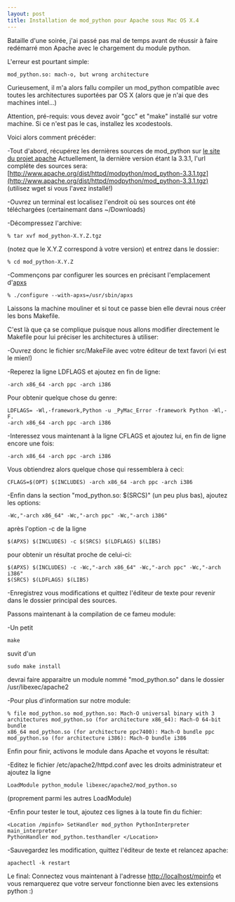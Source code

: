 ```yaml
---
layout: post
title: Installation de mod_python pour Apache sous Mac OS X.4
---
```

Bataille d'une soirée, j'ai passé pas mal de temps avant de réussir à faire
redémarré mon Apache avec le chargement du module python.

L'erreur est pourtant simple:

~~~
mod_python.so: mach-o, but wrong architecture
~~~

Curieusement, il m'a alors fallu compiler un mod_python compatible avec toutes
les architectures suportées par OS X (alors que je n'ai que des machines
intel…)

Attention, pré-requis: vous devez avoir "gcc" et "make" installé sur votre
machine. Si ce n'est pas le cas, installez les xcodestools.

Voici alors comment précéder:

-Tout d'abord, récupérez les dernières sources de mod_python sur [le site du projet apache](http://www.apache.org/dist/httpd/modpython/) Actuellement, la dernière version étant la 3.3.1, l'url compléte des sources sera: [http://www.apache.org/dist/httpd/modpython/mod_python-3.3.1.tgz](http://www.apache.org/dist/httpd/modpython/mod_python-3.3.1.tgz) (utilisez wget si vous l'avez installé!)

-Ouvrez un terminal est localisez l'endroit où ses sources ont été téléchargées (certainemant dans ~/Downloads)

-Décompressez l'archive:

~~~
% tar xvf mod_python-X.Y.Z.tgz
~~~

(notez que le X.Y.Z correspond à votre version) et entrez dans le dossier:

~~~
% cd mod_python-X.Y.Z
~~~

-Commençons par configurer les sources en précisant l'emplacement d'[apxs](http://httpd.apache.org/docs/2.2/programs/apxs.html)

~~~
% ./configure --with-apxs=/usr/sbin/apxs
~~~

Laissons la machine mouliner et si tout ce passe bien elle devrai nous créer
les bons Makefile.

C'est là que ça se complique puisque nous allons modifier directement le
Makefile pour lui préciser les architectures à utiliser:

-Ouvrez donc le fichier src/MakeFile avec votre éditeur de text favori (vi est le mien!)

-Reperez la ligne LDFLAGS et ajoutez en fin de ligne:

~~~
-arch x86_64 -arch ppc -arch i386
~~~

Pour obtenir quelque chose du genre:

~~~
LDFLAGS= -Wl,-framework,Python -u _PyMac_Error -framework Python -Wl,-F.
-arch x86_64 -arch ppc -arch i386
~~~

-Interessez vous maintenant à la ligne CFLAGS et ajoutez lui, en fin de ligne encore une fois:

~~~
-arch x86_64 -arch ppc -arch i386
~~~

Vous obtiendrez alors quelque chose qui ressemblera à ceci:

~~~
CFLAGS=$(OPT) $(INCLUDES) -arch x86_64 -arch ppc -arch i386
~~~

-Enfin dans la section "mod_python.so: $(SRCS)" (un peu plus bas), ajoutez les options:

~~~
-Wc,"-arch x86_64" -Wc,"-arch ppc" -Wc,"-arch i386"
~~~

après l'option -c de la ligne

~~~
$(APXS) $(INCLUDES) -c $(SRCS) $(LDFLAGS) $(LIBS)
~~~

pour obtenir un résultat proche de celui-ci:

~~~
$(APXS) $(INCLUDES) -c -Wc,"-arch x86_64" -Wc,"-arch ppc" -Wc,"-arch i386"
$(SRCS) $(LDFLAGS) $(LIBS)
~~~

-Enregistrez vous modifications et quittez l'éditeur de texte pour revenir dans le dossier principal des sources.

Passons maintenant à la compilation de ce fameu module:

-Un petit

~~~
make
~~~

suvit d'un

~~~
sudo make install
~~~

devrai faire apparaitre un module nommé "mod_python.so" dans le dossier
/usr/libexec/apache2

-Pour plus d'information sur notre module:

~~~
% file mod_python.so mod_python.so: Mach-O universal binary with 3
architectures mod_python.so (for architecture x86_64): Mach-O 64-bit bundle
x86_64 mod_python.so (for architecture ppc7400): Mach-O bundle ppc
mod_python.so (for architecture i386): Mach-O bundle i386
~~~

Enfin pour finir, activons le module dans Apache et voyons le résultat:

-Editez le fichier /etc/apache2/httpd.conf avec les droits administrateur et ajoutez la ligne

~~~
LoadModule python_module libexec/apache2/mod_python.so
~~~

(proprement parmi les autres LoadModule)

-Enfin pour tester le tout, ajoutez ces lignes à la toute fin du fichier:

~~~
<Location /mpinfo> SetHandler mod_python PythonInterpreter main_interpreter
PythonHandler mod_python.testhandler </Location>
~~~

-Sauvegardez les modification, quittez l'éditeur de texte et relancez apache:

~~~
apachectl -k restart
~~~

Le final: Connectez vous maintenant à l'adresse
[http://localhost/mpinfo](http://localhost/mpinfo) et vous remarquerez que
votre serveur fonctionne bien avec les extensions python :)